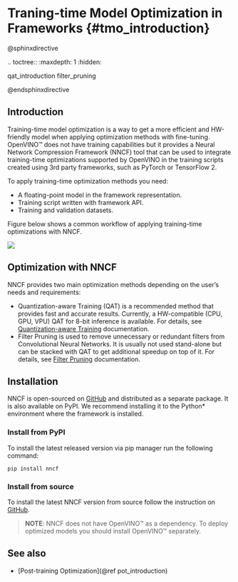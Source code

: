 # Traning-time Model Optimization in Frameworks {#tmo_introduction}

@sphinxdirective

.. toctree::
   :maxdepth: 1
   :hidden:
   
   qat_introduction
   filter_pruning

@endsphinxdirective

## Introduction
Training-time model optimization is a way to get a more efficient and HW-friendly model when applying optimization methods with fine-tuning. OpenVINO&trade; does not have training capabilities but it provides a Neural Network Compression Framework (NNCF) tool that can be used to integrate training-time optimizations supported by OpenVINO in the training scripts created using 3rd party frameworks, such as PyTorch or TensorFlow 2. 

To apply training-time optimization methods you need:
- A floating-point model in the framework representation.
- Training script written with framework API.
- Training and validation datasets.

Figure below shows a common workflow of applying training-time optimizations with NNCF.

![](../../img/nncf_workflow.png)

## Optimization with NNCF
NNCF provides two main optimization methods depending on the user’s needs and requirements:
- Quantization-aware Training (QAT) is a recommended method that provides fast and accurate results. Currently, a HW-compatible (CPU, GPU, VPU) QAT for 8-bit inference is available. For details, see [Quantization-aware Training](./qat.md) documentation.
- Filter Pruning is used to remove unnecessary or redundant filters from Convolutional Neural Networks. It is usually not used stand-alone but can be stacked with QAT to get additional speedup on top of it. For details, see [Filter Pruning](./filter_pruning.md) documentation.

## Installation
NNCF is open-sourced on [GitHub](https://github.com/openvinotoolkit/nncf) and distributed as a separate package. It is also available on PyPI. We recommend installing it to the Python* environment where the framework is installed.

### Install from PyPI
To install the latest released version via pip manager run the following command:
```
pip install nncf
```

### Install from source
To install the latest NNCF version from source follow the instruction on [GitHub](https://github.com/openvinotoolkit/nncf#installation).

> **NOTE**: NNCF does not have OpenVINO&trade; as a dependency. To deploy optimized models you should install OpenVINO&trade; separately.


## See also
- [Post-training Optimization](@ref pot_introduction)